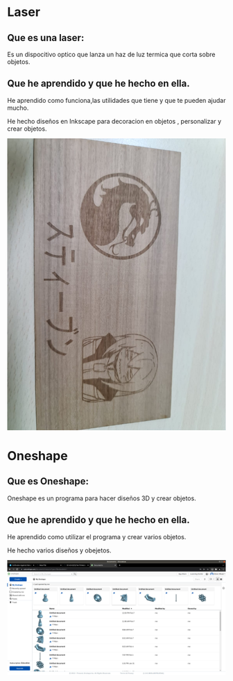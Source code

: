 
# Laser

## Que es una laser:

Es un dispocitivo optico que lanza un haz de luz termica que corta sobre objetos.


## Que he aprendido y que he hecho en ella.

He aprendido como funciona,las utilidades que tiene y que te pueden ajudar mucho.

He hecho diseños en Inkscape para decoracion en objetos , personalizar y crear objetos.

![Imagen](https://github.com/St1v3n3223/1er-Trimestre/blob/main/WhatsApp%20Image%202022-02-10%20at%2010.03.38.jpeg?raw=true)

# Oneshape

## Que es Oneshape:

Oneshape es un programa para hacer diseños 3D y crear objetos.

## Que he aprendido y que he hecho en ella.

He aprendido como utilizar el programa y crear varios objetos.

He hecho varios diseños y obejetos.

![ImaGEN](https://github.com/St1v3n3223/1er-Trimestre/blob/main/Captura%20de%20pantalla%20de%202022-02-10%2010-08-16.png?raw=true)
